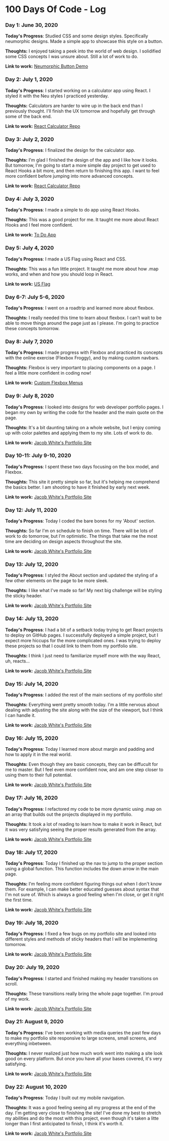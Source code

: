 # 100 Days Of Code - Log

### Day 1: June 30, 2020 
**Today's Progress**: Studied CSS and some design styles. Specifically neumorphic designs. Made a simple app to showcase this style on a button. 

**Thoughts:** I enjoyed taking a peek into the world of web design. I solidified some CSS concepts I was unsure about. Still a lot of work to do. 

**Link to work:** [Neumorphic Button Demo](https://jacoberick.github.io/neumorphic-demo/)

### Day 2: July 1, 2020 
**Today's Progress**: I started working on a calculator app using React. I styled it with the Neu styles I practiced yesterday. 

**Thoughts:** Calculators are harder to wire up in the back end than I previously thought. I'll finish the UX tomorrow and hopefully get through some of the back end.  

**Link to work:** [React Calculator Repo](https://github.com/jacoberick/react-calculator)

### Day 3: July 2, 2020 
**Today's Progress**: I finalized the design for the calculator app. 

**Thoughts:** I'm glad I finished the design of the app and I like how it looks. But tomorrow, I'm going to start a more simple day project to get used to React Hooks a bit more, and then return to finishing this app. I want to feel more confident before jumping into more advanced concepts. 

**Link to work:** [React Calculator Repo](https://github.com/jacoberick/react-calculator)

### Day 4: July 3, 2020 
**Today's Progress**: I made a simple to do app using React Hooks.  

**Thoughts:** This was a good project for me. It taught me more about React Hooks and I feel more confident. 

**Link to work:** [To Do App](https://github.com/jacoberick/to-do-list)

### Day 5: July 4, 2020 
**Today's Progress**: I made a US Flag using React and CSS. 

**Thoughts:** This was a fun little project. It taught me more about how .map works, and when and how you should loop in React. 

**Link to work:** [US Flag](https://github.com/jacoberick/us-flag-react)

### Day 6-7: July 5-6, 2020 
**Today's Progress**: I went on a roadtrip and learned more about flexbox. 

**Thoughts:** I really needed this time to learn about flexbox. I can't wait to be able to move things around the page just as I please. I'm going to practice these concepts tomorrow. 

### Day 8: July 7, 2020 
**Today's Progress**: I made progress with Flexbox and practiced its concepts with the online exercise (Flexbox Froggy), and by making custom navbars. 

**Thoughts:** Flexbox is very important to placing components on a page. I feel a little more confident in coding now!

**Link to work:** [Custom Flexbox Menus](https://twitter.com/jacobwhitedev/status/1280751806503694336?s=20)

### Day 9: July 8, 2020 
**Today's Progress**: I looked into designs for web developer portfolio pages. I began my own by writing the code for the header and the main quote on the page.  

**Thoughts:** It's a bit daunting taking on a whole website, but I enjoy coming up with color palettes and applying them to my site. Lots of work to do. 

**Link to work:** [Jacob White's Portfolio Site](https://github.com/jacoberick/jacob-white-portfolio-site)

### Day 10-11: July 9-10, 2020 
**Today's Progress**: I spent these two days focusing on the box model, and Flexbox. 

**Thoughts:** This site it pretty simple so far, but it's helping me comprehend the basics better. I am shooting to have it finished by early next week. 

**Link to work:** [Jacob White's Portfolio Site](https://github.com/jacoberick/jacob-white-portfolio-site)

### Day 12: July 11, 2020 
**Today's Progress**: Today I coded the bare bones for my 'About' section. 

**Thoughts:** So far I'm on schedule to finish on time. There will be lots of work to do tomorrow, but I'm optimistic. The things that take me the most time are deciding on design aspects throughout the site. 

**Link to work:** [Jacob White's Portfolio Site](https://github.com/jacoberick/jacob-white-portfolio-site)

### Day 13: July 12, 2020 
**Today's Progress**: I styled the About section and updated the styling of a few other elements on the page to be more sleek.  

**Thoughts:** I like what I've made so far! My next big challenge will be styling the sticky header. 

**Link to work:** [Jacob White's Portfolio Site](https://github.com/jacoberick/jacob-white-portfolio-site)


### Day 14: July 13, 2020 
**Today's Progress**: I had a bit of a setback today trying to get React projects to deploy on GitHub pages. I successfully deployed a simple project, but I expect more hiccups for the more complicated ones. I was trying to deploy these projects so that I could link to them from my portfolio site. 

**Thoughts:** I think I just need to familiarize myself more with the way React, uh, reacts...

**Link to work:** [Jacob White's Portfolio Site](https://github.com/jacoberick/jacob-white-portfolio-site)

### Day 15: July 14, 2020 
**Today's Progress**: I added the rest of the main sections of my portfolio site! 

**Thoughts:** Everything went pretty smooth today. I'm a little nervous about dealing with adjusting the site along with the size of the viewport, but I think I can handle it. 

**Link to work:** [Jacob White's Portfolio Site](https://github.com/jacoberick/jacob-white-portfolio-site)

### Day 16: July 15, 2020 
**Today's Progress**: Today I learned more about margin and padding and how to apply it in the real world. 

**Thoughts:** Even though they are basic concepts, they can be diffucult for me to master. But I feel even more confident now, and am one step closer to using them to their full potential. 

**Link to work:** [Jacob White's Portfolio Site](https://github.com/jacoberick/jacob-white-portfolio-site)


### Day 17: July 16, 2020 
**Today's Progress**: I refactored my code to be more dynamic using .map on an array that builds out the projects displayed in my portfolio. 

**Thoughts:** It took a lot of reading to learn how to make it work in React, but it was very satisfying seeing the proper results generated from the array. 

**Link to work:** [Jacob White's Portfolio Site](https://github.com/jacoberick/jacob-white-portfolio-site)

### Day 18: July 17, 2020 
**Today's Progress**: Today I finished up the nav to jump to the proper section using a global function. This function includes the down arrow in the main page. 

**Thoughts:** I'm feeling more confident figuring things out when I don't know them. For example, I can make better educated guesses about syntax that I'm not sure of. Which is always a good feeling when I'm close, or get it right the first time.

**Link to work:** [Jacob White's Portfolio Site](https://github.com/jacoberick/jacob-white-portfolio-site)


### Day 19: July 18, 2020 
**Today's Progress**: I fixed a few bugs on my portfolio site and looked into different styles and methods of sticky headers that I will be implementing tomorrow. 

**Link to work:** [Jacob White's Portfolio Site](https://github.com/jacoberick/jacob-white-portfolio-site)

### Day 20: July 19, 2020 
**Today's Progress**: I started and finished making my header transitions on scroll.

**Thoughts:** These transitions really bring the whole page together. I'm proud of my work.

**Link to work:** [Jacob White's Portfolio Site](https://github.com/jacoberick/jacob-white-portfolio-site)

### Day 21: August 9, 2020 
**Today's Progress**: I've been working with media queries the past few days to make my portfolio site responsive to large screens, small screens, and everything inbetween. 

**Thoughts:** I never realized just how much work went into making a site look good on every platform. But once you have all your bases covered, it's very satisfying. 

**Link to work:** [Jacob White's Portfolio Site](https://github.com/jacoberick/jacob-white-portfolio-site)

### Day 22: August 10, 2020 
**Today's Progress**: Today I built out my mobile navigation. 

**Thoughts:** It was a good feeling seeing all my progress at the end of the day. I'm getting very close to finishing the site! I've done my best to stretch my abilities and do the most with this project, even though it's taken a litte longer than I first anticipated to finish, I think it's worth it.  

**Link to work:** [Jacob White's Portfolio Site](https://github.com/jacoberick/jacob-white-portfolio-site)

